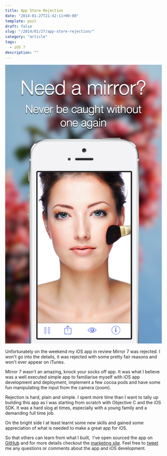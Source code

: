 ```yaml
---
title: App Store Rejection
date: "2014-01-27T21:42:11+00:00"
template: post
draft: false
slug: "/2014/01/27/app-store-rejection/"
category: "article"
tags:
  - iOS 7
description: ""
---
```


![A screenshot of my iOS app Mirror 7](./Intro.png)

Unfortunately on the weekend my iOS app in review Mirror 7 was rejected. I won't go into the details, it was rejected with some pretty fair reasons and won't ever appear on iTunes.

Mirror 7 wasn't an amazing, knock your socks off app. It was what I believe was a well executed simple app to familiarise myself with iOS app development and deployment, implement a few cocoa pods and have some fun manipulating the input from the camera (zoom).

Rejection is hard, plain and simple. I spent more time than I want to tally up building this app as I was starting from scratch with Objective C and the iOS SDK. It was a hard slog at times, especially with a young family and a demanding full time job.

On the bright side I at least learnt some new skills and gained some appreciation of what is needed to make a great app for iOS.

So that others can learn from what I built,  I've open sourced the app on <a title="Github Mirror 7" href="https://github.com/andrewjamesford/Mirror7" target="_blank">GitHub</a> and for more details checkout the <a title="Mirror 7 by Taperiffic" href="http://taperiffic.com/mirror-7/" target="_blank">marketing site</a>. Feel free to <a title="Tweet me you comments or questions" href="https://twitter.com/andrewjamesford" target="_blank">tweet</a> me any questions or comments about the app and iOS development.